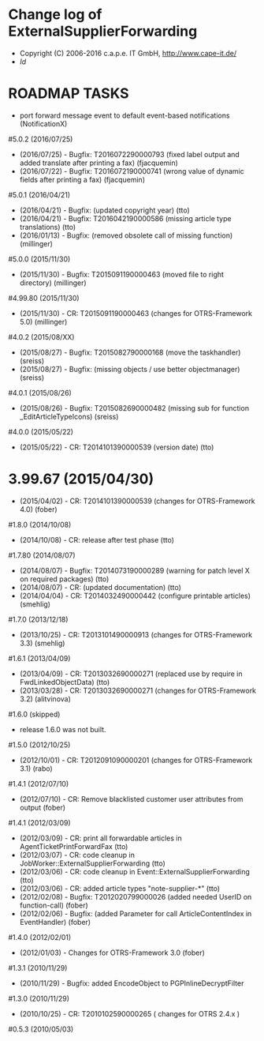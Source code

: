 # Change log of ExternalSupplierForwarding
* Copyright (C) 2006-2016 c.a.p.e. IT GmbH, http://www.cape-it.de/
* $Id$

# ROADMAP TASKS
* port forward message event to default event-based notifications (NotificationX)

#5.0.2 (2016/07/25)
* (2016/07/25) - Bugfix: T2016072290000793 (fixed label output and added translate after printing a fax) (fjacquemin)
* (2016/07/22) - Bugfix: T2016072190000741 (wrong value of dynamic fields after printing a fax) (fjacquemin)

#5.0.1 (2016/04/21)
* (2016/04/21) - Bugfix: (updated copyright year) (tto)
* (2016/04/21) - Bugfix: T2016042190000586 (missing article type translations) (tto)
* (2016/01/13) - Bugfix: (removed obsolete call of missing function) (millinger)

#5.0.0 (2015/11/30)
* (2015/11/30) - Bugfix: T2015091190000463 (moved file to right directory) (millinger)

#4.99.80 (2015/11/30)
 * (2015/11/30) - CR: T2015091190000463 (changes for OTRS-Framework 5.0) (millinger)

#4.0.2 (2015/08/XX)
 * (2015/08/27) - Bugfix: T2015082790000168 (move the taskhandler) (sreiss)
 * (2015/08/27) - Bugfix: (missing objects / use better objectmanager) (sreiss)

#4.0.1 (2015/08/26)
 * (2015/08/26) - Bugfix: T2015082690000482 (missing sub for function _EditArticleTypeIcons) (sreiss)

#4.0.0 (2015/05/22)
 * (2015/05/22) - CR: T2014101390000539 (version date) (tto)

# 3.99.67 (2015/04/30) 
 * (2015/04/02) - CR: T2014101390000539 (changes for OTRS-Framework 4.0) (fober)
 
#1.8.0 (2014/10/08)
 * (2014/10/08) - CR: release after test phase (tto)
 
#1.7.80 (2014/08/07)
 * (2014/08/07) - Bugfix: T2014073190000289 (warning for patch level X on required packages) (tto)
 * (2014/08/07) - CR: (updated documentation) (tto)
 * (2014/04/04) - CR: T2014032490000442 (configure printable articles) (smehlig)


#1.7.0 (2013/12/18)
 * (2013/10/25) - CR: T2013101490000913 (changes for OTRS-Framework 3.3) (smehlig)

#1.6.1 (2013/04/09)
 * (2013/04/09) - CR: T2013032690000271 (replaced use by require in FwdLinkedObjectData) (tto)
 * (2013/03/28) - CR: T2013032690000271 (changes for OTRS-Framework 3.2) (alitvinova)

#1.6.0 (skipped)
 * release 1.6.0 was not built.

#1.5.0 (2012/10/25)
 * (2012/10/01) - CR: T2012091090000201 (changes for OTRS-Framework 3.1) (rabo)

#1.4.1 (2012/07/10)
 * (2012/07/10) - CR: Remove blacklisted customer user attributes from output (fober)

#1.4.1 (2012/03/09)
 * (2012/03/09) - CR: print all forwardable articles in AgentTicketPrintForwardFax (tto)
 * (2012/03/07) - CR: code cleanup in JobWorker::ExternalSupplierForwarding (tto)
 * (2012/03/06) - CR: code cleanup in Event::ExternalSupplierForwarding (tto)
 * (2012/03/06) - CR: added article types "note-supplier-*"  (tto)
 * (2012/02/08) - Bugfix: T2012020799000026 (added needed UserID on function-call) (fober)
 * (2012/02/06) - Bugfix: (added Parameter for call ArticleContentIndex in EventHandler) (fober)

#1.4.0 (2012/02/01)
 * (2012/01/03) - Changes for OTRS-Framework 3.0 (fober)

#1.3.1 (2010/11/29)
 * (2010/11/29) - Bugfix: added EncodeObject to PGPInlineDecryptFilter

#1.3.0 (2010/11/29)
 * (2010/10/25) - CR: T2010102590000265 ( changes for OTRS 2.4.x )

#0.5.3 (2010/05/03)
